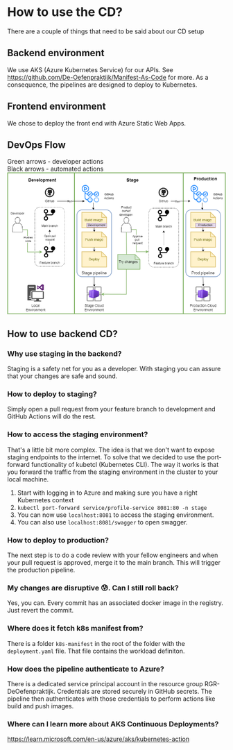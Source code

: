 # How to use the CD?
There are a couple of things that need to be said about our CD setup
## Backend environment
We use AKS (Azure Kubernetes Service) for our APIs. See https://github.com/De-Oefenpraktijk/Manifest-As-Code for more. As a consequence, the pipelines are designed to deploy to Kubernetes.
## Frontend environment
We chose to deploy the front end with Azure Static Web Apps.  
## DevOps Flow 
Green arrows - developer actions \
Black arrows - automated actions \
![Alt text](../devopsflow.png "Optional title")
## How to use backend CD? 
### Why use staging in the backend?
Staging is a safety net for you as a developer. With staging you can assure that your changes are safe and sound.  
### How to deploy to staging? 
Simply open a pull request from your feature branch to development and GitHub Actions will do the rest.
### How to access the staging environment?
That's a little bit more complex. The idea is that we don't want to expose staging endpoints to the internet. To solve that we decided to use the port-forward functionality of kubetcl (Kubernetes CLI). The way it works is that you forward the traffic from the staging environment in the cluster to your local machine. 
1. Start with logging in to Azure and making sure you have a right Kubernetes context 
2. ```kubectl port-forward service/profile-service 8081:80 -n stage```
3. You can now use ```localhost:8081``` to access the staging environment.
4. You can also use ```localhost:8081/swagger``` to open swagger.
### How to deploy to production?
The next step is to do a code review with your fellow engineers and when your pull request is approved, merge it to the main branch. This will trigger the production pipeline. 
### My changes are disruptive 😰. Can I still roll back?
Yes, you can. Every commit has an associated docker image in the registry. Just revert the commit.
### Where does it fetch k8s manifest from?
There is a folder ```k8s-manifest``` in the root of the folder with the ```deployment.yaml``` file. That file contains the workload definiton.
### How does the pipeline authenticate to Azure?
There is a dedicated service principal account in the resource group RGR-DeOefenpraktijk. Credentials are stored securely in GitHub secrets. The pipeline then authenticates with those credentials to perform actions like build and push images.
### Where can I learn more about AKS Continuous Deployments?
https://learn.microsoft.com/en-us/azure/aks/kubernetes-action
